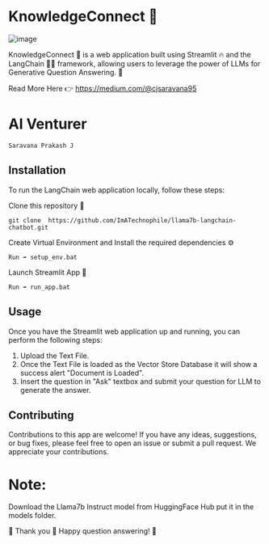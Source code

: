 # KnowledgeConnect 🤖
![image](https://github.com/afaqueumer/DocQA/assets/98417654/971c5d0f-3863-4d2b-858b-6f97e85e0f9d)

KnowledgeConnect 🤖 is a web application built using Streamlit 🔥 and the LangChain 🦜🔗 framework, allowing users to leverage the power of LLMs for Generative Question Answering. 🌟

Read More Here 👉
https://medium.com/@cjsaravana95

# AI Venturer
```
Saravana Prakash J
```

## Installation
To run the LangChain web application locally, follow these steps:

Clone this repository 🔗
```
git clone  https://github.com/ImATechnophile/llama7b-langchain-chatbot.git
```
Create Virtual Environment and Install the required dependencies ⚙️
```
Run ➡️ setup_env.bat 
```
Launch Streamlit App 🚀
```
Run ➡️ run_app.bat
```
## Usage
Once you have the Streamlit  web application up and running, you can perform the following steps:

1. Upload the Text File.
2. Once the Text File is loaded as the Vector Store Database it will show a success alert "Document is Loaded".
3. Insert the question in "Ask" textbox and submit your question for LLM to generate the answer.

## Contributing
Contributions to this app are welcome! If you have any ideas, suggestions, or bug fixes, please feel free to open an issue or submit a pull request. We appreciate your contributions.

# Note:
Download the Llama7b Instruct model from HuggingFace Hub put it in the models folder.


🎉 Thank you 🤗 Happy question answering! 🌟
